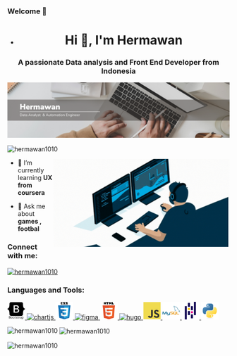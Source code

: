 ### Welcome 👋
- <h1 align="center">Hi 👋, I'm Hermawan</h1>
<h3 align="center">A passionate Data analysis and Front End Developer from Indonesia</h3>
<div align="center"> <img src="https://raw.githubusercontent.com/hermawan1010/hermawan1010/main/banner.png"> </div>
<p align="left"> <img src="https://komarev.com/ghpvc/?username=hermawan1010&label=Profile%20views&color=0e75b6&style=flat" alt="hermawan1010" /> </p>

<img align="right" alt="Coding" width="400" src="https://github.com/Hermawan1010/Hermawan1010/blob/main/gambar.gif">

- 🌱 I’m currently learning **UX from coursera**

- 💬 Ask me about **games , footbal**

  

<h3 align="left">Connect with me:</h3>
<p align="left">
<a href="https://linkedin.com/in/hermawan1010" target="blank"><img align="center" src="https://raw.githubusercontent.com/rahuldkjain/github-profile-readme-generator/master/src/images/icons/Social/linked-in-alt.svg" alt="hermawan1010" height="30" width="40" /></a>
</p>

<h3 align="left">Languages and Tools:</h3>
<p align="left"> <a href="https://getbootstrap.com" target="_blank" rel="noreferrer"> <img src="https://raw.githubusercontent.com/devicons/devicon/master/icons/bootstrap/bootstrap-plain-wordmark.svg" alt="bootstrap" width="40" height="40"/> </a> <a href="https://www.chartjs.org" target="_blank" rel="noreferrer"> <img src="https://www.chartjs.org/media/logo-title.svg" alt="chartjs" width="40" height="40"/> </a> <a href="https://www.w3schools.com/css/" target="_blank" rel="noreferrer"> <img src="https://raw.githubusercontent.com/devicons/devicon/master/icons/css3/css3-original-wordmark.svg" alt="css3" width="40" height="40"/> </a> <a href="https://www.figma.com/" target="_blank" rel="noreferrer"> <img src="https://www.vectorlogo.zone/logos/figma/figma-icon.svg" alt="figma" width="40" height="40"/> </a> <a href="https://www.w3.org/html/" target="_blank" rel="noreferrer"> <img src="https://raw.githubusercontent.com/devicons/devicon/master/icons/html5/html5-original-wordmark.svg" alt="html5" width="40" height="40"/> </a> <a href="https://gohugo.io/" target="_blank" rel="noreferrer"> <img src="https://api.iconify.design/logos-hugo.svg" alt="hugo" width="40" height="40"/> </a> <a href="https://developer.mozilla.org/en-US/docs/Web/JavaScript" target="_blank" rel="noreferrer"> <img src="https://raw.githubusercontent.com/devicons/devicon/master/icons/javascript/javascript-original.svg" alt="javascript" width="40" height="40"/> </a> <a href="https://www.mysql.com/" target="_blank" rel="noreferrer"> <img src="https://raw.githubusercontent.com/devicons/devicon/master/icons/mysql/mysql-original-wordmark.svg" alt="mysql" width="40" height="40"/> </a> <a href="https://pandas.pydata.org/" target="_blank" rel="noreferrer"> <img src="https://raw.githubusercontent.com/devicons/devicon/2ae2a900d2f041da66e950e4d48052658d850630/icons/pandas/pandas-original.svg" alt="pandas" width="40" height="40"/> </a> <a href="https://www.python.org" target="_blank" rel="noreferrer"> <img src="https://raw.githubusercontent.com/devicons/devicon/master/icons/python/python-original.svg" alt="python" width="40" height="40"/> </a> </p>

<p><img align="left" src="https://github-readme-stats.vercel.app/api/top-langs?username=hermawan1010&show_icons=true&locale=en&layout=compact" alt="hermawan1010" /></p>

<p>&nbsp;<img align="center" src="https://github-readme-stats.vercel.app/api?username=hermawan1010&show_icons=true&locale=en" alt="hermawan1010" /></p>

<p><img align="center" src="https://github-readme-streak-stats.herokuapp.com/?user=hermawan1010&" alt="hermawan1010" /></p>


